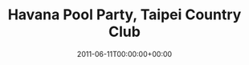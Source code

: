 ---
templateKey: event
guid: 0895e47b-6eab-11ea-99c5-002590d1d1b0
date: 2011-06-11T00:00:00+00:00
eventTime: '11-9'
title: Havana Pool Party, Taipei Country Club
artist: Havana Pool Party
city: Taipei
venue: Taipei Country Club
group: LEO37
guests: LEO37, DJ Charles, Marcus Aurelius, Bounce Girlz
---